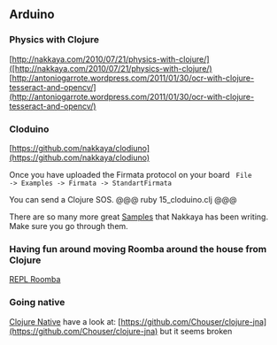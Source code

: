 ## Arduino 

### Physics with Clojure
[http://nakkaya.com/2010/07/21/physics-with-clojure/]([http://nakkaya.com/2010/07/21/physics-with-clojure/)
[http://antoniogarrote.wordpress.com/2011/01/30/ocr-with-clojure-tesseract-and-opencv/](http://antoniogarrote.wordpress.com/2011/01/30/ocr-with-clojure-tesseract-and-opencv/)


### Cloduino
[https://github.com/nakkaya/clodiuno](https://github.com/nakkaya/clodiuno)

Once you have uploaded the Firmata protocol on your board
<code>
File -> Examples -> Firmata -> StandartFirmata
</code>

You can send a Clojure SOS.
@@@ ruby 15_cloduino.clj @@@

There are so many more great [Samples](http://nakkaya.com/clodiuno.html) that Nakkaya has been writing. Make sure you go through them.

### Having fun around moving Roomba around the house from Clojure
[REPL Roomba](http://gigasquidsoftware.com/wordpress/?p=450)

### Going native
[Clojure Native](https://github.com/bagucode/clj-native)
have a look at:
[https://github.com/Chouser/clojure-jna](https://github.com/Chouser/clojure-jna)
but it seems broken